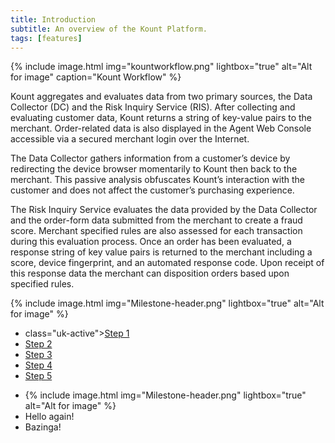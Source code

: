```yaml
---
title: Introduction 
subtitle: An overview of the Kount Platform.
tags: [features]
---
```


{% include image.html img="kountworkflow.png" lightbox="true" alt="Alt for image" caption="Kount Workflow" %}

Kount aggregates and evaluates data from two primary sources, the Data Collector (DC) and the Risk Inquiry Service (RIS). After collecting and evaluating customer data, Kount returns a string of key-value pairs to the merchant. Order-related data is also displayed in the Agent Web Console accessible via a secured merchant login over the Internet.

The Data Collector gathers information from a customer’s device by redirecting the device browser momentarily to Kount then back to the merchant. This passive analysis obfuscates Kount’s interaction with the customer and does not affect the customer’s purchasing experience.

The Risk Inquiry Service evaluates the data provided by the Data Collector and the order-form data submitted from the merchant to create a fraud score. Merchant specified rules are also assessed for each transaction during this evaluation process. Once an order has been evaluated, a response string of key value pairs is returned to the merchant including a score, device fingerprint, and an automated response code. Upon receipt of this response data the merchant can disposition orders based upon specified rules.

{% include image.html img="Milestone-header.png" lightbox="true" alt="Alt for image" %}

<ul class="uk-subnav uk-subnav-pill" uk-switcher>
    <li> class="uk-active"><a href="#">Step 1</a></li>
    <li><a href="#">Step 2</a></li>
    <li><a href="#">Step 3</a></li>
    <li><a href="#">Step 4</a></li>
    <li><a href="#">Step 5</a></li>
</ul>

<ul class="uk-switcher uk-margin">
    <li>{% include image.html img="Milestone-header.png" lightbox="true" alt="Alt for image" %}</li>
    <li>Hello again!</li>
    <li>Bazinga!</li>
</ul>
